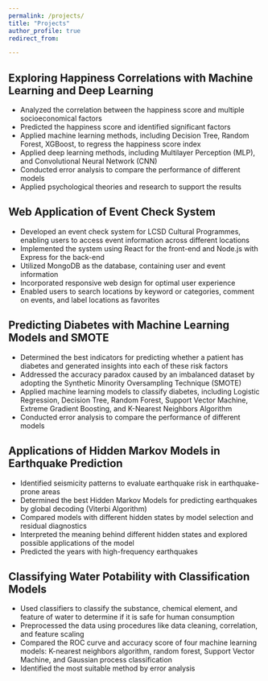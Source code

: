 ```yaml
---
permalink: /projects/
title: "Projects"
author_profile: true
redirect_from: 

---
```


## Exploring Happiness Correlations with Machine Learning and Deep Learning

* Analyzed the correlation between the happiness score and multiple socioeconomical factors
* Predicted the happiness score and identified significant factors
* Applied machine learning methods, including Decision Tree, Random Forest, XGBoost, to regress the happiness score index
* Applied deep learning methods, including Multilayer Perception (MLP), and Convolutional Neural Network (CNN)
* Conducted error analysis to compare the performance of different models
* Applied psychological theories and research to support the results


## Web Application of Event Check System

* Developed an event check system for LCSD Cultural Programmes, enabling users to access event information across different locations
* Implemented the system using React for the front-end and Node.js with Express for the back-end
* Utilized MongoDB as the database, containing user and event information
* Incorporated responsive web design for optimal user experience
* Enabled users to search locations by keyword or categories, comment on events, and label locations as favorites


## Predicting Diabetes with Machine Learning Models and SMOTE

* Determined the best indicators for predicting whether a patient has diabetes and generated insights into each of these risk factors
* Addressed the accuracy paradox caused by an imbalanced dataset by adopting the Synthetic Minority Oversampling Technique (SMOTE)
* Applied machine learning models to classify diabetes, including Logistic Regression, Decision Tree, Random Forest, Support Vector Machine, Extreme Gradient Boosting, and K-Nearest Neighbors Algorithm
* Conducted error analysis to compare the performance of different models


## Applications of Hidden Markov Models in Earthquake Prediction

* Identified seismicity patterns to evaluate earthquake risk in earthquake-prone areas
* Determined the best Hidden Markov Models for predicting earthquakes by global decoding (Viterbi Algorithm)
* Compared models with different hidden states by model selection and residual diagnostics
* Interpreted the meaning behind different hidden states and explored possible applications of the model
* Predicted the years with high-frequency earthquakes


## Classifying Water Potability with Classification Models

* Used classifiers to classify the substance, chemical element, and feature of water to determine if it is safe for human consumption
* Preprocessed the data using procedures like data cleaning, correlation, and feature scaling
* Compared the ROC curve and accuracy score of four machine learning models: K-nearest neighbors algorithm, random forest, Support Vector Machine, and Gaussian process classification
* Identified the most suitable method by error analysis




